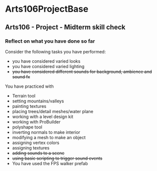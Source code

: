 # Arts106ProjectBase
## Arts106 - Project - Midterm skill check

### Reflect on what you have done so far

Consider the following tasks you have performed:

- you have considered varied looks
- you have considered varied lighting
- ~~you have considered different sounds for background, ambience and sound fx~~

You have practiced with

- Terrain tool
- setting mountains/valleys
- painting textures
- placing trees/detail meshes/water plane
- working with a level design kit
- working with ProBuilder
- polyshape tool
- inverting normals to make interior
- modifying a mesh to make an object
- assigning vertex colors
- assigning textures
- ~~adding sounds to a scene~~
- ~~using basic scripting to trigger sound events~~
- You have used the FPS walker prefab

